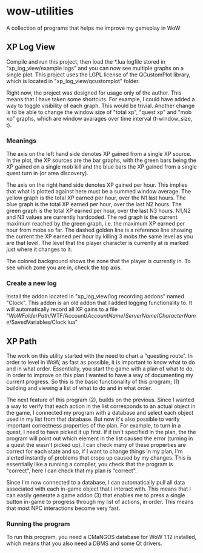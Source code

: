 # wow-utilities
A collection of programs that helps me improve my gameplay in WoW

## XP Log View
Compile and run this project, then load the *.lua logfile stored in "xp_log_view/example logs" and you can now see multiple graphs on a single plot. This project uses the LGPL license of the QCustomPlot library, which is located in "xp_log_view/qcustomplot" folder.

Right now, the project was designed for usage only of the author. This means that I have taken some shortcuts. For example, I could have added a way to toggle visibility of each graph. This would be trivial. Another change is to be able to change the window size of "total xp", "quest xp" and "mob xp" graphs, which are window avarages over time interval (t-window_size, t).

### Meanings
The axis on the left hand side denotes XP gained from a single XP source. In the plot, the XP sources are the bar graphs, with the green bars being the XP gained on a single mob kill and the blue bars the XP gained from a single quest turn in (or area discovery).

The axis on the right hand side denotes XP gained per hour. This implies that what is plotted against here must be a summed window average. The yellow graph is the total XP earned per hour, over the N1 last hours. The blue graph is the total XP earned per hour, over the last N2 hours. The green graph is the total XP earned per hour, over the last N3 hours. N1,N2 and N3 values are currently hardcoded. The red graph is the current maximum reached by the green graph, i.e. the maximum XP earned per hour from mobs so far. The dashed golden line is a reference line showing the current the XP earned per hour by killing 3 mobs the same level as you are that level. The level that the player character is currently at is marked just where it changes to it.

The colored background shows the zone that the player is currently in. To see which zone you are in, check the top axis.

### Create a new log
Install the addon located in "xp_log_view/log recording addons" named "Clock". This addon is an old addon that I added logging functionality to. It will automatically record all XP gains to a file "_WoWFolderPath_/WTF/Account/_AccountName_/_ServerName_/_CharacterName_/SavedVariables/Clock.lua"

## XP Path
The work on this utility started with the need to chart a "questing route". In order to level in WoW, as fast as possible, it is important to know what to do and in what order. Essentially, you start the game with a plan of what to do. In order to improve on this plan I wanted to have a way of documenting my current progress. So this is the basic functionality of this program; (1) building and viewing a list of what to do and in what order.

The next feature of this program (2), builds on the previous. Since I wanted a way to verify that each action in the list corresponds to an actual object in the game, I connected my program with a database and select each object used in my list from that database. But now it's also possible to verify important correctness properties of the plan. For example, to turn in a quest, I need to have picked it up first. If it isn't specified in the plan, the the program will point out which element in the list caused the error (turning in a quest the wasn't picked up). I can check many of these properties are correct for each state and so, if I want to change things in my plan, I'm alerted instantly of problems that crops up caused by my changes. This is essentially like a running a compiler, you check that the program is "correct", here I can check that my plan is "correct".

Since I'm now connected to a database, I can automatically pull all data associated with each in-game object that I interact with. This means that I can easily generate a game addon (3) that enables me to press a single button in-game to progress through my list of actions, in order. This means that most NPC interactions become very fast.

### Running the program
To run this program, you need a CMaNGOS database for WoW 1.12 installed, which means that you also need a DBMS and some Qt drivers.

